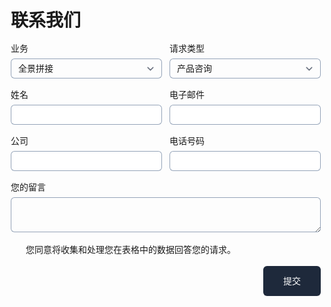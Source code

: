 # 联系我们

<style>
@import url("https://fonts.googleapis.com/css2?family=Inter:ital,opsz,wght@0,14..32,100..900;1,14..32,100..900&display=swap");

/** Variables **/

:root {
  --color-background: #cbd5e1;
  --color-background-alt: #64748b;
  --color-border-active: #64748b;
  --color-border-default: #94a3b8;
  --color-highlight: #cbd5e1;
  --color-primary: #1e293b;
  --color-primary-active: #090f1d;
  --color-text-default: #0f172a;
  --color-text-muted: #475569;

  --font-family-body: "Inter", sans-serif;
}

/** Base **/

*,
::before,
::after {
  box-sizing: border-box;
}

* {
  border: 0;
  margin: 0;
  padding: 0;
}

body {
  -webkit-font-smoothing: antialiased;
  font-family: var(--font-family-body);
  font-optical-sizing: auto;
  font-style: normal;
}

button,
input,
optgroup,
select,
textarea {
  font-family: inherit;
  font-feature-settings: inherit;
  font-variation-settings: inherit;
  font-size: 100%;
  font-weight: inherit;
  line-height: inherit;
  color: inherit;
  margin: 0;
  padding: 0;
}

[type="checkbox"],
[type="radio"],
[type="range"] {
  appearance: none;
  flex-shrink: 0;
  padding: 0;
  user-select: none;
}

[type="checkbox"]:focus,
[type="radio"]:focus,
[type="range"]:focus {
  outline: none;
}

/** Components **/

.fs-form {
  display: grid;
  row-gap: 1rem;
}

.fs-form:where(.fs-layout__2-column) {
  column-gap: 0.75rem;
  grid-template-columns: 1fr 1fr;
}

fieldset {
  display: grid;
  margin: 1rem 0;
  row-gap: 1rem;
}

.fs-form:where(.fs-layout__2-column) fieldset {
  column-gap: 0.75rem;
  grid-template-columns: 1fr 1fr;
  grid-column: 1 / -1;
}

.fs-fieldset-title {
  color: var(--vp-c-text-1);
  font-family: var(--font-family-display);
  font-size: 1.25rem;
  font-weight: 500;
  line-height: 1.75rem;
  margin-bottom: 1rem;
  grid-column: 1 / -1;
}

.fs-field {
  display: flex;
  flex-direction: column;
  row-gap: 0.375rem;
}

.fs-label {
  color: var(--vp-c-text-1);
  display: block;
  font-family: var(--font-family-display);
  font-size: 0.875rem;
  font-weight: 500;
  line-height: 1.25rem;
}

.fs-button-group {
  display: flex;
  flex-direction: row-reverse;
  column-gap: 0.75rem;
}

.fs-form:where(.fs-layout__2-column) .fs-button-group {
  grid-column: 1 / -1;
}

.fs-button {
  background-color: var(--color-primary);
  border-radius: 0.375rem;
  color: white;
  cursor: pointer;
  font-size: 0.875rem;
  font-weight: 500;
  line-height: 1rem;
  padding: 1rem 2rem;
  transition-duration: 200ms;
  transition-property: background-color;
  transition-timing-function: cubic-bezier(0.4, 0, 0.2, 1);
}

.fs-button:hover {
  background-color: var(--color-primary-active);
}

.fs-button:focus-visible {
  background-color: var(--color-primary-active);
  outline: 3px solid var(--color-highlight);
}

.fs-input,
.fs-select {
  appearance: none;
  border-radius: 0.375rem;
  border-width: 0;
  box-shadow: var(--color-border-default) 0 0 0 1px inset;
  color: var(--vp-c-text-1);
  font-size: 0.875rem;
  height: 2rem;
  line-height: 1.25rem;
  outline: none;
  padding-left: 0.75rem;
  padding-right: 0.75rem;
}

.fs-input:focus-visible,
.fs-select:focus-visible {
  box-shadow: var(--color-border-active) 0 0 0 1px inset;
  outline: 1px solid var(--color-highlight);
  outline-offset: 0;
}

.fs-input::placeholder {
  color: var(--color-text-muted);
}

.fs-checkbox-group,
.fs-radio-group {
  display: flex;
  flex-direction: column;
  row-gap: 0.5rem;
}

.fs-checkbox-field,
.fs-radio-field {
  column-gap: 0.5rem;
  display: flex;
}

:is(.fs-checkbox-field, .fs-radio-field) .fs-label {
  margin-top: 0.125rem;
}

.fs-checkbox-wrapper,
.fs-radio-wrapper {
  align-items: center;
  display: flex;
  height: 1.25rem;
}

.fs-checkbox,
.fs-radio {
  background-color: var(--vp-c-bg);
  border: 1px solid var(--vp-c-border);
  height: 1rem;
  width: 1rem;
}

.fs-checkbox {
  border-radius: 0.25rem;
}

.fs-radio {
  border-radius: 100%;
}

.fs-checkbox:checked,
.fs-radio:checked {
  background-color: var(--color-primary);
  background-position: center;
  background-repeat: no-repeat;
  background-size: 100% 100%;
  border-color: transparent;
}

.fs-checkbox:checked {
  background-image: url("data:image/svg+xml,%3csvg viewBox='0 0 16 16' fill='white' xmlns='http://www.w3.org/2000/svg'%3e%3cpath d='M12.207 4.793a1 1 0 010 1.414l-5 5a1 1 0 01-1.414 0l-2-2a1 1 0 011.414-1.414L6.5 9.086l4.293-4.293a1 1 0 011.414 0z'/%3e%3c/svg%3e");
}

.fs-radio:checked {
  background-image: url("data:image/svg+xml,%3csvg viewBox='0 0 16 16' fill='white' xmlns='http://www.w3.org/2000/svg'%3e%3ccircle cx='8' cy='8' r='3'/%3e%3c/svg%3e");
}

.fs-checkbox:focus-visible,
.fs-radio:focus-visible {
  outline: 3px solid var(--color-highlight);
  outline-offset: 0;
}

.fs-select {
  background-color: var(--vp-c-bg);
  background-image: url("data:image/svg+xml,%3csvg xmlns='http://www.w3.org/2000/svg' fill='none' viewBox='0 0 20 20'%3e%3cpath stroke='%236b7280' stroke-linecap='round' stroke-linejoin='round' stroke-width='1.5' d='M6 8l4 4 4-4'/%3e%3c/svg%3e");
  background-position: right 0.5rem center;
  background-repeat: no-repeat;
  background-size: 1.5em 1.5em;
  padding-right: 2.5rem;
}

.fs-slider {
  background: transparent;
  cursor: pointer;
  height: 1.25rem;
  width: 100%;
}

.fs-slider::-moz-range-track {
  background-color: var(--color-background);
  border-radius: 0.5rem;
  height: 0.5rem;
}

.fs-slider::-webkit-slider-runnable-track {
  background-color: var(--color-background);
  border-radius: 0.5rem;
  height: 0.5rem;
}

.fs-slider::-moz-range-thumb {
  background-color: var(--color-primary);
  border: none; /* Removes extra border that FF applies */
  border-radius: 50%;
  height: 1.25rem;
  width: 1.25rem;
}

.fs-slider::-webkit-slider-thumb {
  appearance: none;
  background-color: var(--color-primary);
  border-radius: 50%;
  height: 1.25rem;
  margin-top: -0.375rem; /* Centers thumb on the track */
  width: 1.25rem;
}

.fs-slider:focus-visible::-moz-range-thumb {
  outline: 2px solid var(--color-primary);
  outline-offset: 2px;
}

.fs-slider:focus-visible::-webkit-slider-thumb {
  outline: 2px solid var(--color-primary);
  outline-offset: 2px;
}

.fs-switch {
  background-color: var(--color-background-alt);
  background-image: url("data:image/svg+xml,%3csvg xmlns='http://www.w3.org/2000/svg' viewBox='-4 -4 8 8'%3e%3ccircle r='3' fill='white'/%3e%3c/svg%3e");
  background-position: left center;
  background-repeat: no-repeat;
  border-radius: 1.5rem;
  cursor: pointer;
  height: 1.5rem;
  transition-duration: 200ms;
  transition-property: background-color, background-position;
  transition-timing-function: cubic-bezier(0.4, 0, 0.2, 1);
  width: 2.75rem;
}

.fs-switch:checked {
  background-color: var(--color-primary);
  background-position: right center;
}

.fs-switch:focus-visible {
  outline: 3px solid var(--color-highlight);
  outline-offset: 0;
}

.fs-textarea {
  background-color: transparent;
  appearance: none;
  border-radius: 0.375rem;
  border-width: 0;
  box-shadow: var(--color-border-default) 0 0 0 1px inset;
  font-size: 0.875rem;
  line-height: 1.25rem;
  outline: none;
  padding: 0.5rem 0.75rem;
  resize: vertical;
}

.fs-textarea:focus-visible {
  box-shadow: var(--color-border-active) 0 0 0 1.5px inset;
  outline: 1px solid var(--color-highlight);
  outline-offset: 0;
}

.fs-textarea::placeholder {
  color: var(--color-text-muted);
}

/** Utilities **/

.col-span-full {
  grid-column: 1 / -1;
}

.fs-textarea::placeholder {
  color: var(--color-text-muted);
}

.slider-label-container {
  display: flex;
  justify-content: space-between;
  width: 100%;
  margin-top: 0.25rem;
}

.slider-label-text {
  font-size: 0.75rem;
  color: var(--color-text-muted);
  text-align: center;
  white-space: nowrap;
}
</style>
 
<br />
<form
  action="https://formspree.io/f/xdkwrvkj"
  class="fs-form fs-layout__2-column"
  target="_top"
  method="POST"
>
  <div class="fs-field">
    <label class="fs-label" for="business-area">业务</label>
    <select class="fs-select" id="business-area" name="business-area" required>
      <option value="pano">全景拼接</option>
    </select>
  </div>
  <div class="fs-field">
    <label class="fs-label" for="request-type">请求类型</label>
    <select class="fs-select" id="request-type" name="request-type" required>
      <option value="product-inquiry">产品咨询</option>
      <option value="purchase-request">采购申请</option>
      <option value="general-inquiry">一般查询</option>
    </select>
  </div>
  <div class="fs-field">
    <label class="fs-label" for="name">姓名</label>
    <input class="fs-input" id="name" name="name" required />
  </div>
  <div class="fs-field">
    <label class="fs-label" for="email">电子邮件</label>
    <input class="fs-input" id="email" name="email" required />
  </div>
  <div class="fs-field">
    <label class="fs-label" for="company">公司</label>
    <input class="fs-input" id="company" name="company" />
  </div>
  <div class="fs-field">
    <label class="fs-label" for="phone-number">电话号码</label>
    <input class="fs-input" id="phone-number" name="phone-number" />
  </div>
  <div class="fs-field col-span-full">
    <label class="fs-label" for="message">您的留言</label>
    <textarea class="fs-textarea" id="message" name="message" required></textarea>
  </div>
  <div class="fs-checkbox-field col-span-full">
    <div class="fs-checkbox-wrapper">
      <input class="fs-checkbox" id="dpa-consent" name="dpa-consent" required type="checkbox" value="consent" />
    </div>
    <div>
      <label class="fs-label" for="dpa-consent">
        您同意将收集和处理您在表格中的数据回答您的请求。
      </label>
    </div>
  </div>
  <div class="fs-button-group">
    <button class="fs-button" type="submit">提交</button>
  </div>
</form>
